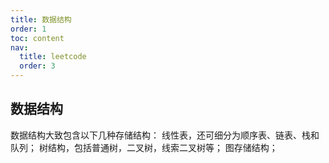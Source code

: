 ```yaml
---
title: 数据结构
order: 1
toc: content
nav:
  title: leetcode
  order: 3
---
```


## 数据结构

数据结构大致包含以下几种存储结构：
线性表，还可细分为顺序表、链表、栈和队列；
树结构，包括普通树，二叉树，线索二叉树等；
图存储结构；
